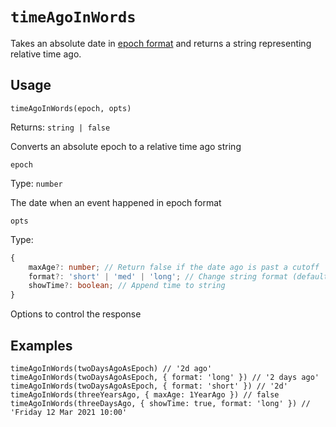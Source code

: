 
# `timeAgoInWords`

Takes an absolute date in [epoch format](https://developer.mozilla.org/en-US/docs/Web/JavaScript/Reference/Global_Objects/Date#description) and returns a string representing relative time ago.

## Usage
`timeAgoInWords(epoch, opts)`

Returns: `string | false`

Converts an absolute epoch to a relative time ago string

`epoch`

Type: `number`

The date when an event happened in epoch format

`opts`

Type:
```typescript
{
	maxAge?: number; // Return false if the date ago is past a cutoff
	format?: 'short' | 'med' | 'long'; // Change string format (default 'med')
	showTime?: boolean; // Append time to string
}
```

Options to control the response

## Examples
```
timeAgoInWords(twoDaysAgoAsEpoch) // '2d ago'
timeAgoInWords(twoDaysAgoAsEpoch, { format: 'long' }) // '2 days ago'
timeAgoInWords(twoDaysAgoAsEpoch, { format: 'short' }) // '2d'
timeAgoInWords(threeYearsAgo, { maxAge: 1YearAgo }) // false
timeAgoInWords(threeDaysAgo, { showTime: true, format: 'long' }) // 'Friday 12 Mar 2021 10:00'
```
